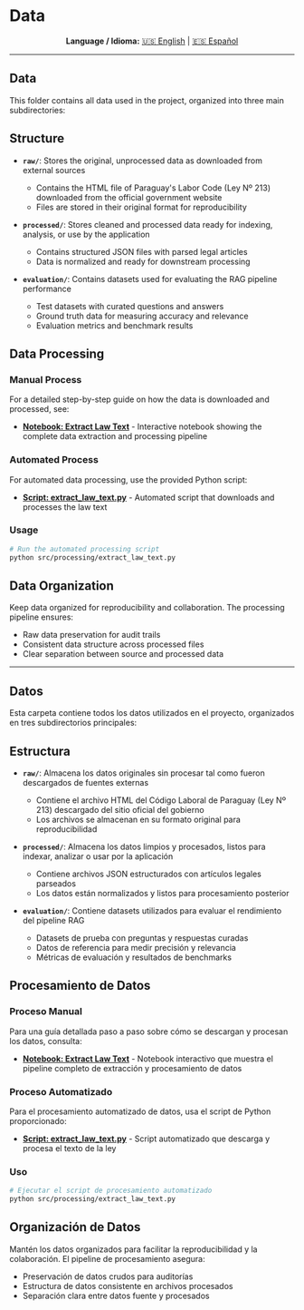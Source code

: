 # Data

<div align="center">

**Language / Idioma:**
[🇺🇸 English](#data) | [🇪🇸 Español](#datos)

</div>

---

## Data

This folder contains all data used in the project, organized into three main subdirectories:

## Structure

- **`raw/`**: Stores the original, unprocessed data as downloaded from external sources
  - Contains the HTML file of Paraguay's Labor Code (Ley Nº 213) downloaded from the official government website
  - Files are stored in their original format for reproducibility

- **`processed/`**: Stores cleaned and processed data ready for indexing, analysis, or use by the application
  - Contains structured JSON files with parsed legal articles
  - Data is normalized and ready for downstream processing

- **`evaluation/`**: Contains datasets used for evaluating the RAG pipeline performance
  - Test datasets with curated questions and answers
  - Ground truth data for measuring accuracy and relevance
  - Evaluation metrics and benchmark results

## Data Processing

### Manual Process

For a detailed step-by-step guide on how the data is downloaded and processed, see:

- **[Notebook: Extract Law Text](../notebooks/01_extract_law_text.ipynb)** - Interactive notebook showing the complete data extraction and processing pipeline

### Automated Process

For automated data processing, use the provided Python script:

- **[Script: extract_law_text.py](../src/processing/extract_law_text.py)** - Automated script that downloads and processes the law text

### Usage

```bash
# Run the automated processing script
python src/processing/extract_law_text.py
```

## Data Organization

Keep data organized for reproducibility and collaboration. The processing pipeline ensures:

- Raw data preservation for audit trails
- Consistent data structure across processed files
- Clear separation between source and processed data

---

## Datos

Esta carpeta contiene todos los datos utilizados en el proyecto, organizados en tres subdirectorios principales:

## Estructura

- **`raw/`**: Almacena los datos originales sin procesar tal como fueron descargados de fuentes externas
  - Contiene el archivo HTML del Código Laboral de Paraguay (Ley Nº 213) descargado del sitio oficial del gobierno
  - Los archivos se almacenan en su formato original para reproducibilidad

- **`processed/`**: Almacena los datos limpios y procesados, listos para indexar, analizar o usar por la aplicación
  - Contiene archivos JSON estructurados con artículos legales parseados
  - Los datos están normalizados y listos para procesamiento posterior

- **`evaluation/`**: Contiene datasets utilizados para evaluar el rendimiento del pipeline RAG
  - Datasets de prueba con preguntas y respuestas curadas
  - Datos de referencia para medir precisión y relevancia
  - Métricas de evaluación y resultados de benchmarks

## Procesamiento de Datos

### Proceso Manual

Para una guía detallada paso a paso sobre cómo se descargan y procesan los datos, consulta:

- **[Notebook: Extract Law Text](../notebooks/01_extract_law_text.ipynb)** - Notebook interactivo que muestra el pipeline completo de extracción y procesamiento de datos

### Proceso Automatizado

Para el procesamiento automatizado de datos, usa el script de Python proporcionado:

- **[Script: extract_law_text.py](../src/processing/extract_law_text.py)** - Script automatizado que descarga y procesa el texto de la ley

### Uso

```bash
# Ejecutar el script de procesamiento automatizado
python src/processing/extract_law_text.py
```

## Organización de Datos

Mantén los datos organizados para facilitar la reproducibilidad y la colaboración. El pipeline de procesamiento asegura:

- Preservación de datos crudos para auditorías
- Estructura de datos consistente en archivos procesados
- Separación clara entre datos fuente y procesados
